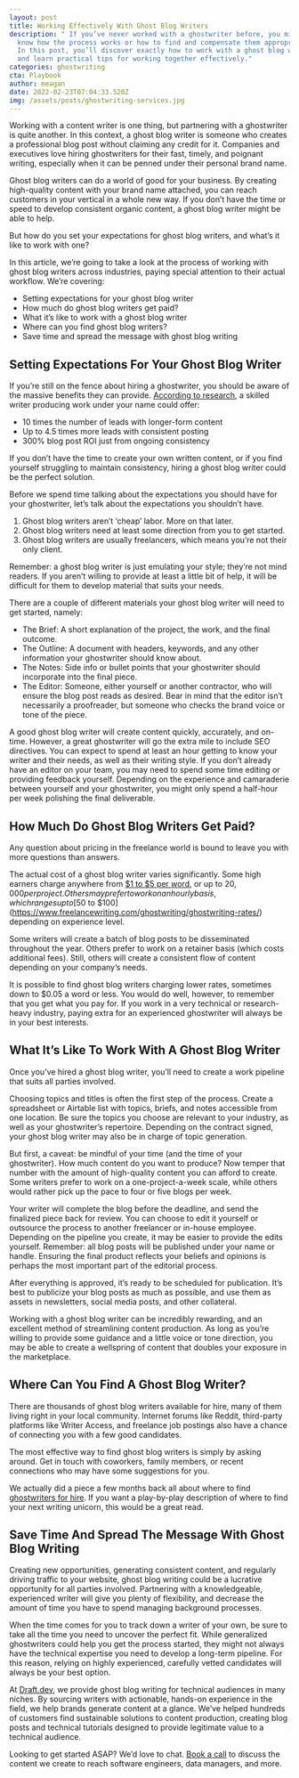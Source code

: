 ```yaml
---
layout: post
title: Working Effectively With Ghost Blog Writers
description: " If you’ve never worked with a ghostwriter before, you might not
  know how the process works or how to find and compensate them appropriately.
  In this post, you’ll discover exactly how to work with a ghost blog writer,
  and learn practical tips for working together effectively."
categories: ghostwriting
cta: Playbook
author: meagan
date: 2022-02-23T07:04:33.520Z
img: /assets/posts/ghostwriting-services.jpg
---
```

Working with a content writer is one thing, but partnering with a ghostwriter is quite another. In this context, a ghost blog writer is someone who creates a professional blog post without claiming any credit for it. Companies and executives love hiring ghostwriters for their fast, timely, and poignant writing, especially when it can be penned under their personal brand name.

Ghost blog writers can do a world of good for your business. By creating high-quality content with your brand name attached, you can reach customers in your vertical in a whole new way. If you don’t have the time or speed to develop consistent organic content, a ghost blog writer might be able to help.

But how do you set your expectations for ghost blog writers, and what’s it like to work with one? 

In this article, we’re going to take a look at the process of working with ghost blog writers across industries, paying special attention to their actual workflow. We’re covering:

* Setting expectations for your ghost blog writer
* How much do ghost blog writers get paid?
* What it’s like to work with a ghost blog writer
* Where can you find ghost blog writers?
* Save time and spread the message with ghost blog writing

## Setting Expectations For Your Ghost Blog Writer

If you’re still on the fence about hiring a ghostwriter, you should be aware of the massive benefits they can provide. [According to research](https://www.bkacontent.com/10-things-to-know-about-blog-ghostwriters-for-hire/), a skilled writer producing work under your name could offer:

* 10 times the number of leads with longer-form content
* Up to 4.5 times more leads with consistent posting
* 300% blog post ROI just from ongoing consistency

If you don’t have the time to create your own written content, or if you find yourself struggling to maintain consistency, hiring a ghost blog writer could be the perfect solution.

Before we spend time talking about the expectations you should have for your ghostwriter, let’s talk about the expectations you shouldn’t have. 

1. Ghost blog writers aren’t ‘cheap’ labor. More on that later.
2. Ghost blog writers need at least some direction from you to get started.
3. Ghost blog writers are usually freelancers, which means you’re not their only client.

Remember: a ghost blog writer is just emulating your style; they’re not mind readers. If you aren’t willing to provide at least a little bit of help, it will be difficult for them to develop material that suits your needs.

There are a couple of different materials your ghost blog writer will need to get started, namely:

* The Brief: A short explanation of the project, the work, and the final outcome.
* The Outline: A document with headers, keywords, and any other information your ghostwriter should know about.
* The Notes: Side info or bullet points that your ghostwriter should incorporate into the final piece.
* The Editor: Someone, either yourself or another contractor, who will ensure the blog post reads as desired. Bear in mind that the editor isn’t necessarily a proofreader, but someone who checks the brand voice or tone of the piece.

A good ghost blog writer will create content quickly, accurately, and on-time. However, a great ghostwriter will go the extra mile to include SEO directives. You can expect to spend at least an hour getting to know your writer and their needs, as well as their writing style. If you don’t already have an editor on your team, you may need to spend some time editing or providing feedback yourself. Depending on the experience and camaraderie between yourself and your ghostwriter, you might only spend a half-hour per week polishing the final deliverable.

## How Much Do Ghost Blog Writers Get Paid?

Any question about pricing in the freelance world is bound to leave you with more questions than answers.

The actual cost of a ghost blog writer varies significantly. Some high earners charge anywhere from [$1 to $5 per word](https://www.lisatener.com/ghostwriter-contracts-fees/), or up to $20,000 per project. Others may prefer to work on an hourly basis, which ranges up to [$50 to $100](https://www.freelancewriting.com/ghostwriting/ghostwriting-rates/) depending on experience level.

Some writers will create a batch of blog posts to be disseminated throughout the year. Others prefer to work on a retainer basis (which costs additional fees). Still, others will create a consistent flow of content depending on your company’s needs.

It is possible to find ghost blog writers charging lower rates, sometimes down to $0.05 a word or less. You would do well, however, to remember that you get what you pay for. If you work in a very technical or research-heavy industry, paying extra for an experienced ghostwriter will always be in your best interests.

## What It’s Like To Work With A Ghost Blog Writer

Once you’ve hired a ghost blog writer, you’ll need to create a work pipeline that suits all parties involved.

Choosing topics and titles is often the first step of the process. Create a spreadsheet or Airtable list with topics, briefs, and notes accessible from one location. Be sure the topics you choose are relevant to your industry, as well as your ghostwriter’s repertoire. Depending on the contract signed, your ghost blog writer may also be in charge of topic generation.

But first, a caveat: be mindful of your time (and the time of your ghostwriter). How much content do you want to produce? Now temper that number with the amount of high-quality content you can afford to create. Some writers prefer to work on a one-project-a-week scale, while others would rather pick up the pace to four or five blogs per week.

Your writer will complete the blog before the deadline, and send the finalized piece back for review. You can choose to edit it yourself or outsource the process to another freelancer or in-house employee. Depending on the pipeline you create, it may be easier to provide the edits yourself. Remember: all blog posts will be published under your name or handle. Ensuring the final product reflects your beliefs and opinions is perhaps the most important part of the editorial process.

After everything is approved, it’s ready to be scheduled for publication. It’s best to publicize your blog posts as much as possible, and use them as assets in newsletters, social media posts, and other collateral.

Working with a ghost blog writer can be incredibly rewarding, and an excellent method of streamlining content production. As long as you’re willing to provide some guidance and a little voice or tone direction, you may be able to create a wellspring of content that doubles your exposure in the marketplace. 

## Where Can You Find A Ghost Blog Writer?

There are thousands of ghost blog writers available for hire, many of them living right in your local community. Internet forums like Reddit, third-party platforms like Writer Access, and freelance job postings also have a chance of connecting you with a few good candidates.

The most effective way to find ghost blog writers is simply by asking around. Get in touch with coworkers, family members, or recent connections who may have some suggestions for you. 

We actually did a piece a few months back all about where to find [ghostwriters for hire](https://draft.dev/learn/finding-motivating-writers). If you want a play-by-play description of where to find your next writing unicorn, this would be a great read.

## Save Time And Spread The Message With Ghost Blog Writing

Creating new opportunities, generating consistent content, and regularly driving traffic to your website, ghost blog writing could be a lucrative opportunity for all parties involved. Partnering with a knowledgeable, experienced writer will give you plenty of flexibility, and decrease the amount of time you have to spend managing background processes.

When the time comes for you to track down a writer of your own, be sure to take all the time you need to uncover the perfect fit. While generalized ghostwriters could help you get the process started, they might not always have the technical expertise you need to develop a long-term pipeline. For this reason, relying on highly experienced, carefully vetted candidates will always be your best option.

At [Draft.dev](www.draft.dev), we provide ghost blog writing for technical audiences in many niches. By sourcing writers with actionable, hands-on experience in the field, we help brands generate content at a glance. We’ve helped hundreds of customers find sustainable solutions to content production, creating blog posts and technical tutorials designed to provide legitimate value to a technical audience.

Looking to get started ASAP? We’d love to chat. [Book a call](https://draft.dev/call) to discuss the content we create to reach software engineers, data managers, and more.